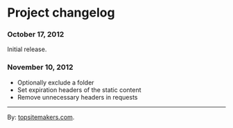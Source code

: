 # Project changelog

### October 17, 2012

Initial release.

### November 10, 2012

- Optionally exclude a folder  
- Set expiration headers of the static content  
- Remove unnecessary headers in requests

<hr>

By: [topsitemakers.com](http://www.topsitemakers.com).
